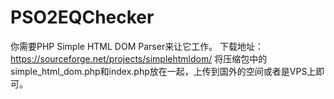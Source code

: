 # PSO2EQChecker
你需要PHP Simple HTML DOM Parser来让它工作。
下载地址：https://sourceforge.net/projects/simplehtmldom/
将压缩包中的simple_html_dom.php和index.php放在一起，上传到国外的空间或者是VPS上即可。

